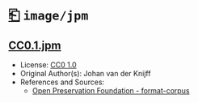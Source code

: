 # [⎗](../../../../README.md) `image/jpm`

## [CC0.1.jpm](../files/CC0.1.jpm)

- License: [CC0 1.0](./LICENSE.1.txt)
- Original Author(s): Johan van der Knijff
- References and Sources:
  - [Open Preservation Foundation - format-corpus](https://github.com/openpreserve/format-corpus/raw/c5d18a71b8b65807d98191490fd691555419bc3a/jp2k-formats/balloon.jpm)
